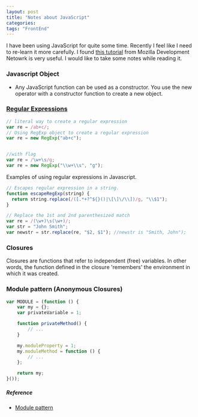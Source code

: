 ```yaml
---
layout: post
title: "Notes about JavaScript"
categories:
tags: "FrontEnd"
---
```


I have been using JavaScript for quite some time. Recently I feel like I need to re-learn it more carefully. I found [this tutorial](https://developer.mozilla.org/en-US/docs/Web/JavaScript/Guide) from Mozilla Development Netowrk is very useful. I would like to take some notes while reading it.

### Javascript Object

- Any JavaScript function can be used as a constructor. You use the new operator with a constructor function to create a new object.


### [Regular Expressions](https://developer.mozilla.org/en-US/docs/Web/JavaScript/Guide/Regular_Expressions)
```javascript
// literal way to create a regular expression
var re = /ab+c/;
// Using RegExp object to create a regular expression
var re = new RegExp("ab+c");


//with flag
var re = /\w+\s/g;
var re = new RegExp("\\w+\\s", "g");
```

Examples of using regular expressions in Javascript.
```javascript
// Escapes regular expression in a string.
function escapeRegExp(string) {
  return string.replace(/([.*+?^${}()|\[\]\/\\])/g, "\\$1");
}

// Replace the 1st and 2nd parenthesized match
var re = /(\w+)\s(\w+)/;
var str = "John Smith";
var newstr = str.replace(re, "$2, $1"); //newstr is "Smith, John");
```


### Closures

Closures are functions that refer to independent (free) variables. In other words, the function defined in the closure 'remembers' the environment in which it was created.

### Module pattern (Anonymous Closures)

```javascript
var MODULE = (function () {
	var my = {};
    var privateVariable = 1;

	function privateMethod() {
		// ...
	}

	my.moduleProperty = 1;
	my.moduleMethod = function () {
		// ...
	};

	return my;
}());
```


##### Reference
- [Module pattern](http://www.adequatelygood.com/JavaScript-Module-Pattern-In-Depth.html)